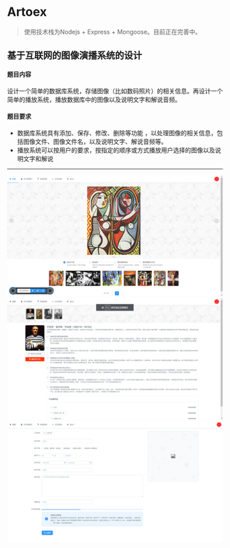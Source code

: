 # Artoex

> 使用技术栈为Nodejs + Express + Mongoose。目前正在完善中。

## 基于互联网的图像演播系统的设计

#### 题目内容

设计一个简单的数据库系统，存储图像（比如数码照片）的相关信息。再设计一个简单的播放系统，播放数据库中的图像以及说明文字和解说音频。

#### 题目要求

+ 数据库系统具有添加、保存、修改、删除等功能 ，以处理图像的相关信息，包括图像文件、图像文件名，以及说明文字、解说音频等。
+ 播放系统可以按用户的要求，按指定的顺序或方式播放用户选择的图像以及说明文字和解说

---

<img src="./etc/site1.jpg" />
<img src="./etc/site2.jpg" />
<img src="./etc/site3.jpg" />
